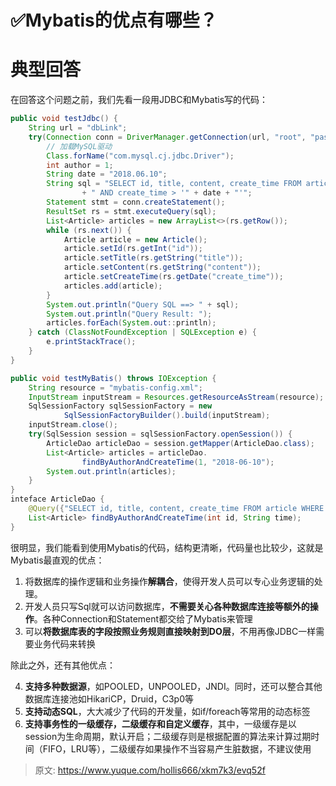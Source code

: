 # ✅Mybatis的优点有哪些？

# 典型回答
在回答这个问题之前，我们先看一段用JDBC和Mybatis写的代码：

```java
public void testJdbc() {
    String url = "dbLink";
    try(Connection conn = DriverManager.getConnection(url, "root", "password")){
        // 加载MySQL驱动
        Class.forName("com.mysql.cj.jdbc.Driver");
        int author = 1;
        String date = "2018.06.10";
        String sql = "SELECT id, title, content, create_time FROM article WHERE author_id = " + author
                + " AND create_time > '" + date + "'";
        Statement stmt = conn.createStatement();
        ResultSet rs = stmt.executeQuery(sql);
        List<Article> articles = new ArrayList<>(rs.getRow());
        while (rs.next()) {
            Article article = new Article();
            article.setId(rs.getInt("id"));
            article.setTitle(rs.getString("title"));
            article.setContent(rs.getString("content"));
            article.setCreateTime(rs.getDate("create_time"));
            articles.add(article);
        }
        System.out.println("Query SQL ==> " + sql);
        System.out.println("Query Result: ");
        articles.forEach(System.out::println);
    } catch (ClassNotFoundException | SQLException e) {
        e.printStackTrace();
    }
}
```

```java
public void testMyBatis() throws IOException {
	String resource = "mybatis-config.xml";
    InputStream inputStream = Resources.getResourceAsStream(resource);
    SqlSessionFactory sqlSessionFactory = new
            SqlSessionFactoryBuilder().build(inputStream);
    inputStream.close();
    try(SqlSession session = sqlSessionFactory.openSession()) {
        ArticleDao articleDao = session.getMapper(ArticleDao.class);
        List<Article> articles = articleDao.
                findByAuthorAndCreateTime(1, "2018-06-10");
        System.out.println(articles);
    }
}
inteface ArticleDao {
    @Query({"SELECT id, title, content, create_time FROM article WHERE author_id = #{id} AND create_time > #{time}"})
	List<Article> findByAuthorAndCreateTime(int id, String time);
}
```

很明显，我们能看到使用Mybatis的代码，结构更清晰，代码量也比较少，这就是Mybatis最直观的优点：

1. 将数据库的操作逻辑和业务操作**解耦合**，使得开发人员可以专心业务逻辑的处理。
2. 开发人员只写Sql就可以访问数据库，**不需要关心各种数据库连接等额外的操作**。各种Connection和Statement都交给了Mybatis来管理
3. 可以**将数据库表的字段按照业务规则直接映射到DO层**，不用再像JDBC一样需要业务代码来转换

除此之外，还有其他优点：

4. **支持多种数据源**，如POOLED，UNPOOLED，JNDI。同时，还可以整合其他数据库连接池如HikariCP，Druid，C3p0等
5. **支持动态SQL**，大大减少了代码的开发量，如if/foreach等常用的动态标签
6. **支持事务性的一级缓存，二级缓存和自定义缓存**，其中，一级缓存是以session为生命周期，默认开启；二级缓存则是根据配置的算法来计算过期时间（FIFO，LRU等），二级缓存如果操作不当容易产生脏数据，不建议使用



> 原文: <https://www.yuque.com/hollis666/xkm7k3/evq52f>